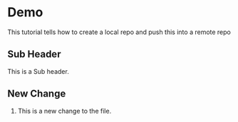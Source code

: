 # Demo
This tutorial tells how to create a local repo and push this into a remote repo
## Sub Header
This is a Sub header.
## New Change
1. This is a new change to the file.
